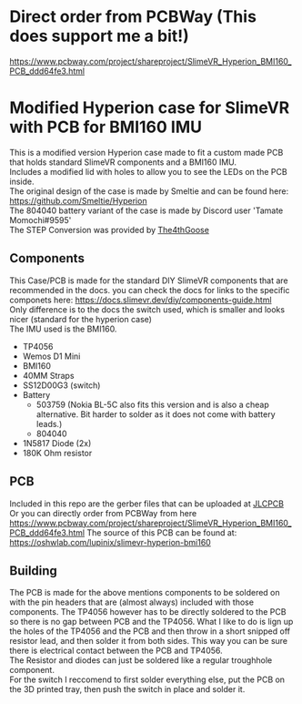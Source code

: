 # Direct order from PCBWay (This does support me a bit!)
https://www.pcbway.com/project/shareproject/SlimeVR_Hyperion_BMI160_PCB_ddd64fe3.html

# Modified Hyperion case for SlimeVR with PCB for BMI160 IMU

This is a modified version Hyperion case made to fit a custom made PCB that holds standard SlimeVR components and a BMI160 IMU. <br>
Includes a modified lid with holes to allow you to see the LEDs on the PCB inside. <br>
The original design of the case is made by Smeltie and can be found here: https://github.com/Smeltie/Hyperion <br>
The 804040 battery variant of the case is made by Discord user 'Tamate Momochi#9595' <br>
The STEP Conversion was provided by [The4thGoose](https://github.com/The4thGoose) <br>

## Components
This Case/PCB is made for the standard DIY SlimeVR components that are recommended in the docs. you can check the docs for links to the specific componets here: https://docs.slimevr.dev/diy/components-guide.html <br>
Only difference is to the docs the switch used, which is smaller and looks nicer (standard for the hyperion case) <br>
The IMU used is the BMI160. <br>

- TP4056
- Wemos D1 Mini
- BMI160
- 40MM Straps
- SS12D00G3 (switch)
- Battery
    - 503759 (Nokia BL-5C also fits this version and is also a cheap alternative. Bit harder to solder as it does not come with battery leads.)
    - 804040
- 1N5817 Diode (2x)
- 180K Ohm resistor


## PCB
Included in this repo are the gerber files that can be uploaded at [JLCPCB](https://jlcpcb.com/) <br>
Or you can directly order from PCBWay from here https://www.pcbway.com/project/shareproject/SlimeVR_Hyperion_BMI160_PCB_ddd64fe3.html
The source of this PCB can be found at:  https://oshwlab.com/lupinix/slimevr-hyperion-bmi160

## Building
The PCB is made for the above mentions components to be soldered on with the pin headers that are (almost always) included with those components.
The TP4056 however has to be directly soldered to the PCB so there is no gap between PCB and the TP4056. What I like to do is lign up the holes of the TP4056 and the PCB and then throw in a short snipped off resistor lead, and then solder it from both sides. This way you can be sure there is electrical contact between the PCB and TP4056. <br>
The Resistor and diodes can just be soldered like a regular troughhole component. <br>
For the switch I reccomend to first solder everything else, put the PCB on the 3D printed tray, then push the switch in place and solder it.
